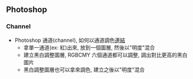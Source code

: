 
## Photoshop

### Channel

- Photoshop 通道(channel), 如何以通道調色[連結](https://www.youtube.com/watch?v=ojlRJjya8nM)
    - 拿單一通道(ex: 紅)出來, 放到一個圖層, 然後以"明度"混合
    - 建立黑白調整圖層, RGBCMY 六個通道都可以調整, 調出對比更高的黑白圖片
    - 黑白調整圖層也可以拿來調色, 建立之後以"明度"混合


